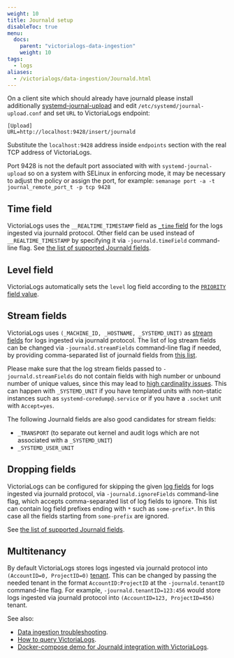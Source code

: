 ```yaml
---
weight: 10
title: Journald setup
disableToc: true
menu:
  docs:
    parent: "victorialogs-data-ingestion"
    weight: 10
tags:
  - logs
aliases:
  - /victorialogs/data-ingestion/Journald.html
---
```

On a client site which should already have journald please install additionally [systemd-journal-upload](https://www.freedesktop.org/software/systemd/man/latest/systemd-journal-upload.service.html) and edit `/etc/systemd/journal-upload.conf` and set `URL` to VictoriaLogs endpoint:

```
[Upload]
URL=http://localhost:9428/insert/journald
```

Substitute the `localhost:9428` address inside `endpoints` section with the real TCP address of VictoriaLogs.

Port 9428 is not the default port associated with with `systemd-journal-upload` so on a system with SELinux in enforcing mode, it may be necessary to adjust the policy or assign the port, for example: `semanage port -a -t journal_remote_port_t -p tcp 9428`

## Time field

VictoriaLogs uses the `__REALTIME_TIMESTAMP` field as [`_time` field](https://docs.victoriametrics.com/victorialogs/keyconcepts/#time-field)
for the logs ingested via journald protocol. Other field can be used instead of `__REALTIME_TIMESTAMP` by specifying it via `-journald.timeField` command-line flag.
See [the list of supported Journald fields](https://www.freedesktop.org/software/systemd/man/latest/systemd.journal-fields.html).

## Level field

VictoriaLogs automatically sets the `level` log field according to the [`PRIORITY` field value](https://wiki.archlinux.org/title/Systemd/Journal).

## Stream fields

VictoriaLogs uses `(_MACHINE_ID, _HOSTNAME, _SYSTEMD_UNIT)` as [stream fields](https://docs.victoriametrics.com/victorialogs/keyconcepts/#stream-fields)
for logs ingested via journald protocol. The list of log stream fields can be changed via `-journald.streamFields` command-line flag if needed,
by providing comma-separated list of journald fields from [this list](https://www.freedesktop.org/software/systemd/man/latest/systemd.journal-fields.html).

Please make sure that the log stream fields passed to `-journald.streamFields` do not contain fields with high number or unbound number of unique values,
since this may lead to [high cardinality issues](https://docs.victoriametrics.com/victorialogs/keyconcepts/#high-cardinality).
This can happen with `_SYSTEMD_UNIT` if you have templated units with non-static instances
such as `systemd-coredump@.service` or if you have a `.socket` unit with `Accept=yes`.

The following Journald fields are also good candidates for stream fields:

- `_TRANSPORT` (to separate out kernel and audit logs which are not associated with a `_SYSTEMD_UNIT`)
- `_SYSTEMD_USER_UNIT`

## Dropping fields

VictoriaLogs can be configured for skipping the given [log fields](https://docs.victoriametrics.com/victorialogs/keyconcepts/#data-model)
for logs ingested via journald protocol, via `-journald.ignoreFields` command-line flag, which accepts comma-separated list of log fields to ignore.
This list can contain log field prefixes ending with `*` such as `some-prefix*`. In this case all the fields starting from `some-prefix` are ignored.

See [the list of supported Journald fields](https://www.freedesktop.org/software/systemd/man/latest/systemd.journal-fields.html).

## Multitenancy

By default VictoriaLogs stores logs ingested via journald protocol into `(AccountID=0, ProjectID=0)` [tenant](https://docs.victoriametrics.com/victorialogs/#multitenancy).
This can be changed by passing the needed tenant in the format `AccountID:ProjectID` at the `-journald.tenantID` command-line flag.
For example, `-journald.tenantID=123:456` would store logs ingested via journald protocol into `(AccountID=123, ProjectID=456)` tenant.

See also:

- [Data ingestion troubleshooting](https://docs.victoriametrics.com/victorialogs/data-ingestion/#troubleshooting).
- [How to query VictoriaLogs](https://docs.victoriametrics.com/victorialogs/querying/).
- [Docker-compose demo for Journald integration with VictoriaLogs](https://github.com/VictoriaMetrics/VictoriaLogs/tree/master/deployment/docker/victorialogs/journald).

